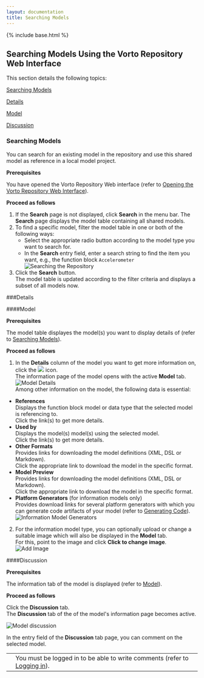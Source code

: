```yaml
---
layout: documentation
title: Searching Models
---
```

{% include base.html %}

## Searching Models Using the Vorto Repository Web Interface

This section details the following topics:

[Searching Models](#searching-models)

[Details](#details)

[Model](#model)

[Discussion](#discussion)

### Searching Models

You can search for an existing model in the repository and use this shared model as reference in a local model project.


**Prerequisites**

You have opened the Vorto Repository Web interface (refer to [Opening the Vorto Repository Web Interface](./login-register#opening-the-vorto-repository-web-interface)).

**Proceed as follows**

1. If the **Search** page is not displayed, click **Search** in the menu bar.
    The **Search** page displays the model table containing all shared models.
2. To find a specific model, filter the model table in one or both of the following ways:  
   * Select the appropriate radio button according to the model type you want to search for.  
   * In the **Search** entry field, enter a search string to find the item you want, e.g., the function block `Accelerometer`  
   ![Searching the Repository]({{base}}/img/documentation/vorto_repository_search_web.png)  
3. Click the **Search** button.  
   The model table is updated according to the filter criteria and displays a subset of all models now.

###Details

####Model

**Prerequisites**

The model table displayes the model(s) you want to display details of (refer to [Searching Models](#searching-models)).

**Proceed as follows**

1. In the **Details** column of the model you want to get more information on, click the <img src="{{$base}}/img/documentation/repo_details_icon.jpg"> icon.  
   The information page of the model opens with the active **Model** tab.  
   ![Model Details]({{base}}/img/documentation/vorto_repository_model_details.png)  
   Among other information on the model, the following data is essential:  
  * **References**  
    Displays the function block model or data type that the selected model is referencing to.  
    Click the link(s) to get more details.
  * **Used by**  
    Displays the model(s) model(s) using the selected model.  
    Click the link(s) to get more details.
  * **Other Formats**  
    Provides links for downloading the model definitions (XML, DSL or Markdown).  
    Click the appropriate link to download the model in the specific format.  
  * **Model Preview**  
    Provides links for downloading the model definitions (XML, DSL or Markdown).  
    Click the appropriate link to download the model in the specific format.  
  * **Platform Generators** (for information models only)  
    Provides download links for several platform generators with which you can generate code artifacts of your model (refer to [Generating Code](./generate-code-web.html)).  
   ![Information Model Generators]({{base}}/img/documentation/vorto_repository_information_model_generators.png)  
2. For the information model type, you can optionally upload or change a suitable image which will also be displayed in the **Model** tab.  
   For this, point to the image and click **Click to change image**.  
   ![Add Image]({{base}}/img/documentation/vorto_repository_information_model_change_image.png)

####Discussion

**Prerequisites**

The information tab of the model is displayed (refer to [Model](#model)).

**Proceed as follows**

Click the **Discussion** tab.  
The **Discussion** tab of the of the model's information page becomes active.

![Model discussion]({{base}}/img/documentation/vorto_repository_model_discussion.png)

In the entry field of the **Discussion** tab page, you can comment on the selected model.

<table class="table table-bordered">
  <tbody>
    <tr>
      <td><i class="fa fa-info-circle info-note"></i></td>
      <td>You must be logged in to be able to write comments (refer to <a href="./login-register.html#logging-in">Logging in</a>).</td>
    </tr>
  </tbody>
</table>

